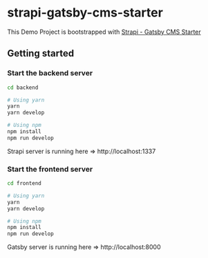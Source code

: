 # strapi-gatsby-cms-starter

This Demo Project is bootstrapped with [Strapi - Gatsby CMS Starter](https://github.com/strapi/strapi-starter-gatsby-blog)

## Getting started

### Start the backend server

```bash
cd backend

# Using yarn
yarn
yarn develop

# Using npm
npm install
npm run develop
```

Strapi server is running here => http://localhost:1337

### Start the frontend server

```bash
cd frontend

# Using yarn
yarn
yarn develop

# Using npm
npm install
npm run develop
```

Gatsby server is running here => http://localhost:8000
